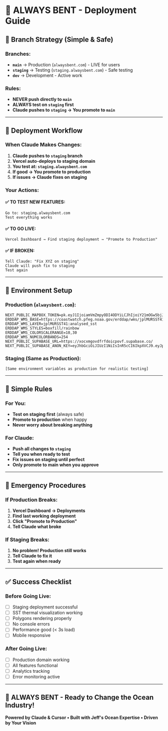 # 🚀 ALWAYS BENT - Deployment Guide

## 🎯 Branch Strategy (Simple & Safe)

### Branches:
- **`main`** → Production (`alwaysbent.com`) - LIVE for users
- **`staging`** → Testing (`staging.alwaysbent.com`) - Safe testing  
- **`dev`** → Development - Active work

### Rules:
- **NEVER push directly to `main`**
- **ALWAYS test on `staging` first**
- **Claude pushes to `staging` → You promote to `main`**

---

## 🔄 Deployment Workflow

### When Claude Makes Changes:

1. **Claude pushes to `staging` branch**
2. **Vercel auto-deploys to staging domain**
3. **You test at: `staging.alwaysbent.com`**
4. **If good → You promote to production**
5. **If issues → Claude fixes on staging**

### Your Actions:

#### ✅ TO TEST NEW FEATURES:
```
Go to: staging.alwaysbent.com
Test everything works
```

#### ✅ TO GO LIVE:
```
Vercel Dashboard → Find staging deployment → "Promote to Production"
```

#### ✅ IF BROKEN:
```
Tell Claude: "Fix XYZ on staging"
Claude will push fix to staging
Test again
```

---

## 🌊 Environment Setup

### Production (`alwaysbent.com`):
```
NEXT_PUBLIC_MAPBOX_TOKEN=pk.eyJ1IjoiamVmZmpyODI4ODYiLCJhIjoiY21mOGw5bjJiMTFrZjJqcG40OGdueDg3ciJ9.bHHUsesnpWxWy271quBUYQ
ERDDAP_WMS_BASE=https://coastwatch.pfeg.noaa.gov/erddap/wms/jplMURSST41/request
ERDDAP_WMS_LAYER=jplMURSST41:analysed_sst
ERDDAP_WMS_STYLES=boxfill/rainbow
ERDDAP_WMS_COLORSCALERANGE=10,30
ERDDAP_WMS_NUMCOLORBANDS=254
NEXT_PUBLIC_SUPABASE_URL=https://xocxmgovdfrfdoicpovf.supabase.co/
NEXT_PUBLIC_SUPABASE_ANON_KEY=eyJhbGciOiJIUzI1NiIsInR5cCI6IkpXVCJ9.eyJpc3MiOiJzdXBhYmFzZSIsInJlZiI6InhvY3htZ292ZGZyZmRvaWNwb3ZmIiwicm9sZSI6ImFub24iLCJpYXQiOjE3NTUzODQxNjAsImV4cCI6MjA3MDk2MDE2MH0.Pe0rt8xqje6c2iH87_o6KAEV4Hdc5gFCid8gHmBh_y0
```

### Staging (Same as Production):
```
[Same environment variables as production for realistic testing]
```

---

## 🎯 Simple Rules

### For You:
- **Test on staging first** (always safe)
- **Promote to production** when happy
- **Never worry about breaking anything**

### For Claude:
- **Push all changes to `staging`**
- **Tell you when ready to test**
- **Fix issues on staging until perfect**
- **Only promote to main when you approve**

---

## 🚀 Emergency Procedures

### If Production Breaks:
1. **Vercel Dashboard → Deployments**
2. **Find last working deployment**  
3. **Click "Promote to Production"**
4. **Tell Claude what broke**

### If Staging Breaks:
1. **No problem! Production still works**
2. **Tell Claude to fix it**
3. **Test again when ready**

---

## ✅ Success Checklist

### Before Going Live:
- [ ] Staging deployment successful
- [ ] SST thermal visualization working
- [ ] Polygons rendering properly  
- [ ] No console errors
- [ ] Performance good (< 3s load)
- [ ] Mobile responsive

### After Going Live:
- [ ] Production domain working
- [ ] All features functional
- [ ] Analytics tracking
- [ ] Error monitoring active

---

## 🌊 ALWAYS BENT - Ready to Change the Ocean Industry!

**Powered by Claude & Cursor • Built with Jeff's Ocean Expertise • Driven by Your Vision**

